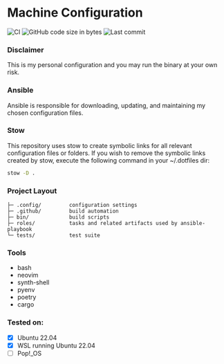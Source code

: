 # Machine Configuration
![CI](https://github.com/MarkoM-dot/.dotfiles/actions/workflows/build.yml/badge.svg)
![GitHub code size in bytes](https://img.shields.io/github/languages/code-size/MarkoM-dot/.dotfiles)
![Last commit](https://img.shields.io/github/last-commit/MarkoM-dot/.dotfiles?color=orange)

### Disclaimer
This is my personal configuration and you may run the binary at your own risk.

### Ansible

Ansible is responsible for downloading, updating, and maintaining my chosen configuration files.

### Stow

This repository uses stow to create symbolic links for all relevant configuration files or folders.
If you wish to remove the symbolic links created by stow, execute the following command in your ~/.dotfiles dir:

```bash
stow -D .
```

### Project Layout


    ├─ .config/         configuration settings
    ├─ .github/         build automation
    ├─ bin/             build scripts
    ├─ roles/           tasks and related artifacts used by ansible-playbook
    └─ tests/           test suite
    
### Tools

- bash
- neovim
- synth-shell
- pyenv
- poetry
- cargo

### Tested on:
- [x] Ubuntu 22.04
- [x] WSL running Ubuntu 22.04
- [ ] Pop!_OS
